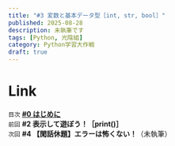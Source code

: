 ```yaml
---
title: "#3 変数と基本データ型［int, str, bool］"
published: 2025-08-28
description: 未執筆です
tags: [Python, 光陰組]
category: Python学習大作戦
draft: true
---
```


# Link

`目次` [**#0 はじめに**](https://atfullspeed.github.io/1mk3_blog/posts/python_00/)  
`前回` **#2 表示して遊ぼう！［print()］**  
`次回` **#4 【閑話休題】エラーは怖くない！**（未執筆）